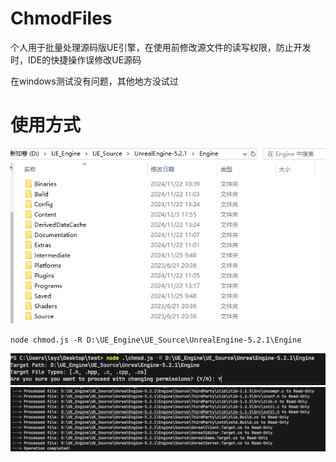 # ChmodFiles
个人用于批量处理源码版UE引擎，在使用前修改源文件的读写权限，防止开发时，IDE的快捷操作误修改UE源码

在windows测试没有问题，其他地方没试过

# 使用方式
![image](README.assets/1.png)

`node chmod.js -R D:\UE_Engine\UE_Source\UnrealEngine-5.2.1\Engine`

![image](README.assets/2.png)
![image](README.assets/3.png)
